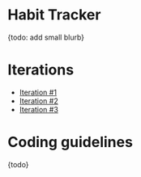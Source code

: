 # Habit Tracker
{todo: add small blurb}

# Iterations
* [Iteration #1](https://code.cs.umanitoba.ca/comp3350-winter2020/habit-tracker-13/-/milestones/1)
* [Iteration #2](https://code.cs.umanitoba.ca/comp3350-winter2020/habit-tracker-13/-/milestones/2)
* [Iteration #3](https://code.cs.umanitoba.ca/comp3350-winter2020/habit-tracker-13/-/milestones/3)


# Coding guidelines
{todo}



